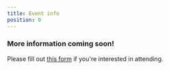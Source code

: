```yaml
---
title: Event info
position: 0
---
```


### More information coming soon!

Please fill out [this form](http://www.austintexas.gov) if you're interested in attending.
